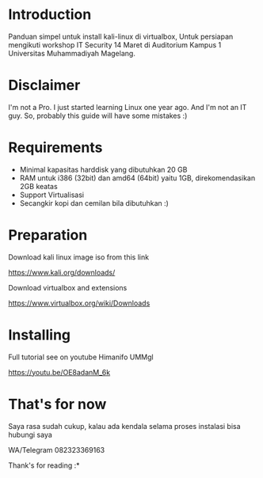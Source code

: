 # Introduction
Panduan simpel untuk install kali-linux di virtualbox, Untuk persiapan mengikuti workshop IT Security 14 Maret di Auditorium Kampus 1 Universitas Muhammadiyah Magelang.

# Disclaimer
I'm not a Pro. I just started learning Linux one year ago. And I'm not an IT guy. So, probably this guide will have some mistakes :)

# Requirements
 - Minimal kapasitas harddisk yang dibutuhkan 20 GB
 - RAM untuk i386 (32bit) dan amd64 (64bit) yaitu 1GB, direkomendasikan 2GB keatas
 - Support Virtualisasi 
 - Secangkir kopi dan cemilan bila dibutuhkan :)
 
# Preparation
Download kali linux image iso from this link

https://www.kali.org/downloads/

Download virtualbox and extensions

https://www.virtualbox.org/wiki/Downloads

# Installing
Full tutorial see on youtube Himanifo UMMgl

https://youtu.be/OE8adanM_6k

# That's for now
Saya rasa sudah cukup, kalau ada kendala selama proses instalasi bisa hubungi saya

WA/Telegram 082323369163

Thank's for reading :*
